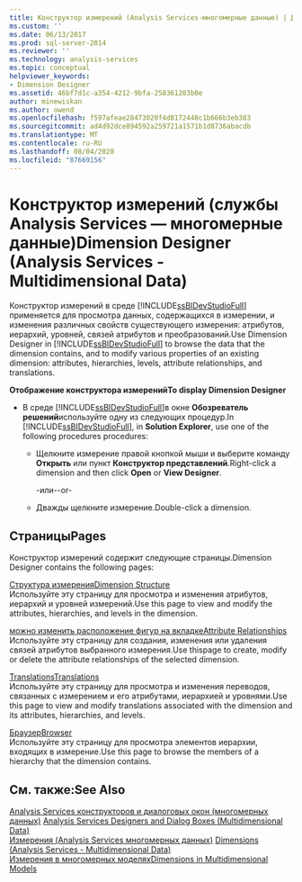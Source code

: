 ```yaml
---
title: Конструктор измерений (Analysis Services-многомерные данные) | Документация Майкрософт
ms.custom: ''
ms.date: 06/13/2017
ms.prod: sql-server-2014
ms.reviewer: ''
ms.technology: analysis-services
ms.topic: conceptual
helpviewer_keywords:
- Dimension Designer
ms.assetid: 46bf7d1c-a354-4212-9bfa-258361203b0e
author: minewiskan
ms.author: owend
ms.openlocfilehash: f597afeae28473020f4d8172448c1b666b3eb383
ms.sourcegitcommit: ad4d92dce894592a259721a1571b1d8736abacdb
ms.translationtype: MT
ms.contentlocale: ru-RU
ms.lasthandoff: 08/04/2020
ms.locfileid: "87669156"
---
```

# <a name="dimension-designer-analysis-services---multidimensional-data"></a><span data-ttu-id="b5d20-102">Конструктор измерений (службы Analysis Services — многомерные данные)</span><span class="sxs-lookup"><span data-stu-id="b5d20-102">Dimension Designer (Analysis Services - Multidimensional Data)</span></span>
  <span data-ttu-id="b5d20-103">Конструктор измерений в среде [!INCLUDE[ssBIDevStudioFull](../includes/ssbidevstudiofull-md.md)] применяется для просмотра данных, содержащихся в измерении, и изменения различных свойств существующего измерения: атрибутов, иерархий, уровней, связей атрибутов и преобразований.</span><span class="sxs-lookup"><span data-stu-id="b5d20-103">Use Dimension Designer in [!INCLUDE[ssBIDevStudioFull](../includes/ssbidevstudiofull-md.md)] to browse the data that the dimension contains, and to modify various properties of an existing dimension: attributes, hierarchies, levels, attribute relationships, and translations.</span></span>  
  
 <span data-ttu-id="b5d20-104">**Отображение конструктора измерений**</span><span class="sxs-lookup"><span data-stu-id="b5d20-104">**To display Dimension Designer**</span></span>  
  
-   <span data-ttu-id="b5d20-105">В среде [!INCLUDE[ssBIDevStudioFull](../includes/ssbidevstudiofull-md.md)]в окне **Обозреватель решений**используйте одну из следующих процедур.</span><span class="sxs-lookup"><span data-stu-id="b5d20-105">In [!INCLUDE[ssBIDevStudioFull](../includes/ssbidevstudiofull-md.md)], in **Solution Explorer**, use one of the following procedures procedures:</span></span>  
  
    -   <span data-ttu-id="b5d20-106">Щелкните измерение правой кнопкой мыши и выберите команду **Открыть** или пункт **Конструктор представлений**.</span><span class="sxs-lookup"><span data-stu-id="b5d20-106">Right-click a dimension and then click **Open** or **View Designer**.</span></span>  
  
         <span data-ttu-id="b5d20-107">-или-</span><span class="sxs-lookup"><span data-stu-id="b5d20-107">-or-</span></span>  
  
    -   <span data-ttu-id="b5d20-108">Дважды щелкните измерение.</span><span class="sxs-lookup"><span data-stu-id="b5d20-108">Double-click a dimension.</span></span>  
  
## <a name="pages"></a><span data-ttu-id="b5d20-109">Страницы</span><span class="sxs-lookup"><span data-stu-id="b5d20-109">Pages</span></span>  
 <span data-ttu-id="b5d20-110">Конструктор измерений содержит следующие страницы.</span><span class="sxs-lookup"><span data-stu-id="b5d20-110">Dimension Designer contains the following pages:</span></span>  
  
 [<span data-ttu-id="b5d20-111">Структура измерения</span><span class="sxs-lookup"><span data-stu-id="b5d20-111">Dimension Structure</span></span>](dimension-structure-dimension-designer-analysis-services-multidimensional-data.md)  
 <span data-ttu-id="b5d20-112">Используйте эту страницу для просмотра и изменения атрибутов, иерархий и уровней измерений.</span><span class="sxs-lookup"><span data-stu-id="b5d20-112">Use this page to view and modify the attributes, hierarchies, and levels in the dimension.</span></span>  
  
 [<span data-ttu-id="b5d20-113">можно изменить расположение фигур на вкладке</span><span class="sxs-lookup"><span data-stu-id="b5d20-113">Attribute Relationships</span></span>](attribute-relationships-dimension-designer-analysis-services-multidimensional-data.md)  
 <span data-ttu-id="b5d20-114">Используйте эту страницу для создания, изменения или удаления связей атрибутов выбранного измерения.</span><span class="sxs-lookup"><span data-stu-id="b5d20-114">Use thispage to create, modify or delete the attribute relationships of the selected dimension.</span></span>  
  
 [<span data-ttu-id="b5d20-115">Translations</span><span class="sxs-lookup"><span data-stu-id="b5d20-115">Translations</span></span>](translations-dimension-designer-analysis-services-multidimensional-data.md)  
 <span data-ttu-id="b5d20-116">Используйте эту страницу для просмотра и изменения переводов, связанных с измерением и его атрибутами, иерархией и уровнями.</span><span class="sxs-lookup"><span data-stu-id="b5d20-116">Use this page to view and modify translations associated with the dimension and its attributes, hierarchies, and levels.</span></span>  
  
 [<span data-ttu-id="b5d20-117">Браузер</span><span class="sxs-lookup"><span data-stu-id="b5d20-117">Browser</span></span>](browser-dimension-designer-analysis-services-multidimensional-data.md)  
 <span data-ttu-id="b5d20-118">Используйте эту страницу для просмотра элементов иерархии, входящих в измерение.</span><span class="sxs-lookup"><span data-stu-id="b5d20-118">Use this page to browse the members of a hierarchy that the dimension contains.</span></span>  
  
## <a name="see-also"></a><span data-ttu-id="b5d20-119">См. также:</span><span class="sxs-lookup"><span data-stu-id="b5d20-119">See Also</span></span>  
 <span data-ttu-id="b5d20-120">[Analysis Services конструкторов и диалоговых окон &#40;многомерных данных&#41;](analysis-services-designers-and-dialog-boxes-multidimensional-data.md) </span><span class="sxs-lookup"><span data-stu-id="b5d20-120">[Analysis Services Designers and Dialog Boxes &#40;Multidimensional Data&#41;](analysis-services-designers-and-dialog-boxes-multidimensional-data.md) </span></span>  
 <span data-ttu-id="b5d20-121">[Измерения &#40;Analysis Services многомерных данных&#41;](multidimensional-models-olap-logical-dimension-objects/dimensions-analysis-services-multidimensional-data.md) </span><span class="sxs-lookup"><span data-stu-id="b5d20-121">[Dimensions &#40;Analysis Services - Multidimensional Data&#41;](multidimensional-models-olap-logical-dimension-objects/dimensions-analysis-services-multidimensional-data.md) </span></span>  
 [<span data-ttu-id="b5d20-122">Измерения в многомерных моделях</span><span class="sxs-lookup"><span data-stu-id="b5d20-122">Dimensions in Multidimensional Models</span></span>](multidimensional-models/dimensions-in-multidimensional-models.md)  
  
  
